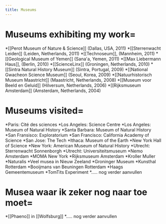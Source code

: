 ```yaml
---
title: Museums
---
```


#  Museums exhibiting my work=
*[[Perot Museum of Nature & Science]] (Dallas, USA, 2011)
*[[Sterrenwacht Leiden]] (Leiden, Netherlands, 2011)
*[[Technoseum]], (Mannheim, 2011)
*[[Geological Museum of Yemen]] (Sana'a, Yemen, 2011)
*[[Max Liebermann Haus]], (Berlin, 2010)
*[[ScienceLinx]] (Groningen, Netherlands, 2010)
*[[Sintra Natural History Museum]] (Sintra, Portugal, 2009)
*[[National Gwacheon Science Museum]] (Seoul, Korea, 2009)
*[[Natuurhistorisch Museum Maastricht]] (Maastricht, Netherlands, 2008)
*[[Museum voor Beeld en Geluid]] (Hilversum, Netherlands, 2006)
*[[Rijksmuseum Amsterdam]] (Amsterdam, Netherlands, 2004)

# Museums visited=
*Paris: Cité des sciences
*Los Angeles: Science Centre
*Los Angeles: Museum of Natural History
*Santa Barbara: Museum of Natural History
*San Fransisco: Exploratorium
*San Francisco: California Academy of Science
*San Jose: The Tech
*Ithaca: Museum of the Earth
*New York Hall of Science
*New York: American Museum of Natural History
*Utrecht: Sterrenwacht Sonnenborgh
*Utrecht: Universiteitsmuseum
*Nemo Amsterdam
*MOMA New York
*Rijksmuseum Amsterdam
*Kroller Muller
*Naturalis
*Veel musea in Nieuw Zeeland
*Groninger Museum
*Kunsthal Rotterdam
*Booijmans van Beuningen Rotterdam
*Haags Gemeentemuseum
*TomTits Experiment
*..... nog verder aanvullen

# Musea waar ik zeker nog naar toe moet=
*[[Phaeno]] in [[Wolfsburg]]
*..... nog verder aanvullen
